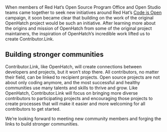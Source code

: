 When members of Red Hat’s Open Source Program Office and Open Studio teams came together to seek new initiatives around Red Hat’s [Code is Open](https://www.redhat.com/en/our-code-is-open) campaign, it soon became clear that building on the work of the original OpenHatch project would be such an initiative. After learning more about the origins and mission of OpenHatch from some of the original project maintainers, the inspiration of OpenHatch’s incredible work lifted us to create Contributor.Link.

## Building stronger communities

Contributor.Link, like OpenHatch, will create connections between developers and projects, but it won’t stop there. All contributors, no matter their field, can be linked to recipient projects. Open source projects are not about only coding anymore, and the most successful and healthy communities use many talents and skills to thrive and grow. Like OpenHatch, Contributor.Link will focus on bringing more diverse contributors to participating projects and encouraging those projects to create processes that will make it easier and more welcoming for all contributors to get started.

We’re looking forward to meeting new community members and forging the links to build stronger communities.
